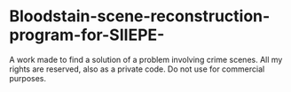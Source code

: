 # Bloodstain-scene-reconstruction-program-for-SIIEPE-
A work made to find a solution of a problem involving crime scenes. All my rights are reserved, also as a private code. Do not use for commercial purposes.
